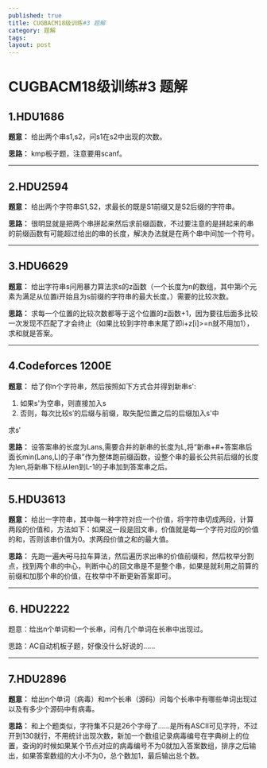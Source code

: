 ```yaml
---
published: true
title: CUGBACM18级训练#3 题解
category: 题解
tags:
layout: post
---
```

# CUGBACM18级训练#3 题解
<!-- more -->
## 1.HDU1686

**题意：** 给出两个串s1,s2，问s1在s2中出现的次数。

**思路：** kmp板子题，注意要用scanf。

---

## 2.HDU2594

**题意：** 给出两个字符串S1,S2，求最长的既是S1前缀又是S2后缀的字符串。

**思路：** 很明显就是把两个串拼起来然后求前缀函数，不过要注意的是拼起来的串的前缀函数有可能超过给出的串的长度，解决办法就是在两个串中间加一个符号。

---

## 3.HDU6629

**题意：** 给出字符串s问用暴力算法求s的z函数（一个长度为n的数组，其中第i个元素为满足从位置i开始且为s前缀的字符串的最大长度。）需要的比较次数。

**思路：** 求每一个位置的比较次数都等于这个位置的z函数+1，因为要往后面多比较一次发现不匹配了才会终止（如果比较到字符串末尾了即i+z[i]>=n就不用加1），求和就是答案。

---

## 4.Codeforces 1200E

**题意：** 给了你n个字符串，然后按照如下方式合并得到新串s':
1. 如果s'为空串，则直接加入s
1. 否则，每次比较s′的后缀与前缀，取失配位置之后的后缀加入s'中

求s′

**思路：** 设答案串的长度为Lans,需要合并的新串的长度为L,将“新串+#+答案串后面长min(Lans,L)的子串”作为整体跑前缀函数，设整个串的最长公共前后缀的长度为len,将新串下标从len到L-1的子串加到答案串之后。

---

## 5.HDU3613

**题意：** 给出一字符串，其中每一种字符对应一个价值，将字符串切成两段，计算两段的价值和，方法如下：如果这一段是回文串，价值就是每一个字符对应的价值的和，否则该串价值为0。求两段价值之和的最大值。

**思路：** 先跑一遍~~大可~~马拉车算法，然后遍历求出串的价值前缀和，然后枚举分割点，找到两个串的中心，判断中心的回文串是不是整个串，如果是就利用之前算的前缀和加那个串的价值，在枚举中不断更新答案即可。

---

## 6. HDU2222

题意：给出n个单词和一个长串，问有几个单词在长串中出现过。

思路：AC自动机板子题，好像没什么好说的……

---

## 7.HDU2896

**题意：** 给出n个单词（病毒）和m个长串（源码）问每个长串中有哪些单词出现过以及有多少个源码中有病毒。

**思路：** 和上个题类似，字符集不只是26个字母了……是所有ASCII可见字符，不过开到130就行，不用统计出现次数，新加一个数组记录病毒编号在字典树上的位置，查询的时候如果某个节点对应的病毒编号不为0就加入答案数组，排序之后输出，如果答案数组的大小不为0，总个数加1，最后输出总个数。
